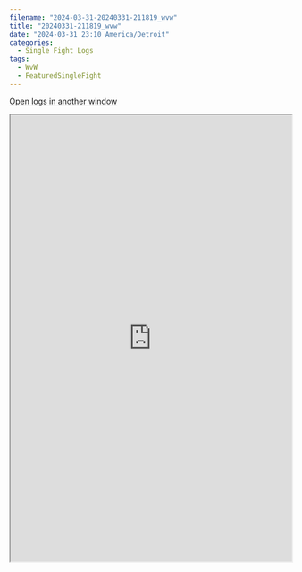 ```yaml
---
filename: "2024-03-31-20240331-211819_wvw"
title: "20240331-211819_wvw"
date: "2024-03-31 23:10 America/Detroit"
categories:
  - Single Fight Logs
tags:
  - WvW
  - FeaturedSingleFight
---
```

<a href="https://wvw.report/f65S-20240331-211819_wvw" target="_blank">Open logs in another window</a>


<iframe src="https://wvw.report/f65S-20240331-211819_wvw" width="100%" height="800" style="display:block; margin: 0 auto;"> </iframe>